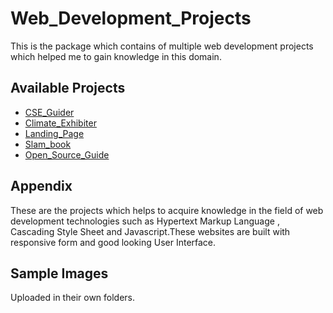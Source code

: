 # Web_Development_Projects
This is the package which contains of multiple web development projects which helped me to gain knowledge in this domain.


## Available Projects
 - [CSE_Guider](https://github.com/Thilagavijayan/Web_Development_Projects/tree/main/CSE_guider)
 - [Climate_Exhibiter](https://github.com/Thilagavijayan/Web_Development_Projects/tree/main/Climate_exhibiter)
 - [Landing_Page](https://github.com/Thilagavijayan/Web_Development_Projects/tree/main/Landing_page)
 - [Slam_book](https://github.com/Thilagavijayan/Web_Development_Projects/tree/main/Slam_book)
 - [Open_Source_Guide](https://github.com/Thilagavijayan/Web_Development_Projects/tree/main/Open_Source_Guide)

## Appendix

These are the projects which helps to acquire knowledge in the field of web development technologies such as Hypertext Markup Language , Cascading Style Sheet and Javascript.These websites are built with responsive form and good looking User Interface.  


## Sample Images

Uploaded in their own folders.



